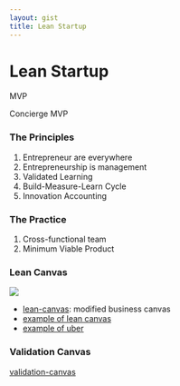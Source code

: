 ```yaml
---
layout: gist
title: Lean Startup
---
```


# Lean Startup

MVP

Concierge MVP

### The Principles

1. Entrepreneur are everywhere
2. Entrepreneurship is management
3. Validated Learning
4. Build-Measure-Learn Cycle
5. Innovation Accounting

### The Practice

1. Cross-functional team
2. Minimum Viable Product

### Lean Canvas

<img src="{{site.baseurl}}/gist/lean-startup/lean-canvas.jpg" style="max-width: 100%;">

- [lean-canvas](https://medium.com/@steve_mullen/an-introduction-to-lean-canvas-5c17c469d3e0): modified business canvas
- [example of lean canvas](https://xtensio.com/lean-canvas/)
- [example of uber](http://getproductmarketfit.com/how-to-compile-lean-canvas-business-plan-one-page/)

### Validation Canvas

[validation-canvas](https://www.leanstartupmachine.com/validationboard/)
